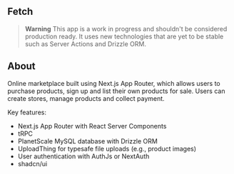 ## Fetch

> **Warning**
> This app is a work in progress and shouldn't be considered production ready. It uses new technologies that are yet to be stable such as Server Actions and Drizzle ORM.

## About

Online marketplace built using Next.js App Router, which allows users to purchase products, sign up and list their own products for sale. Users can create stores, manage products and collect payment.

Key features:

- Next.js App Router with React Server Components
- tRPC
- PlanetScale MySQL database with Drizzle ORM
- UploadThing for typesafe file uploads (e.g., product images)
- User authentication with AuthJs or NextAuth
- shadcn/ui
